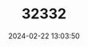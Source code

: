 ---
title: "32332"
category: "Cercidiphyllum japonicum"
draft: false
date: 2024-02-22 13:03:50
languages:
  English: ["Katsura Tree"]
  Chinese: ["Lianxiangshu"]
---